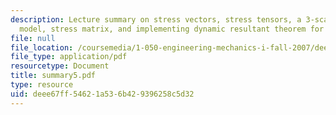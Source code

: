 ```yaml
---
description: Lecture summary on stress vectors, stress tensors, a 3-scale continuum
  model, stress matrix, and implementing dynamic resultant theorem for REV.
file: null
file_location: /coursemedia/1-050-engineering-mechanics-i-fall-2007/deee67ff54621a536b429396258c5d32_summary5.pdf
file_type: application/pdf
resourcetype: Document
title: summary5.pdf
type: resource
uid: deee67ff-5462-1a53-6b42-9396258c5d32
---
```

